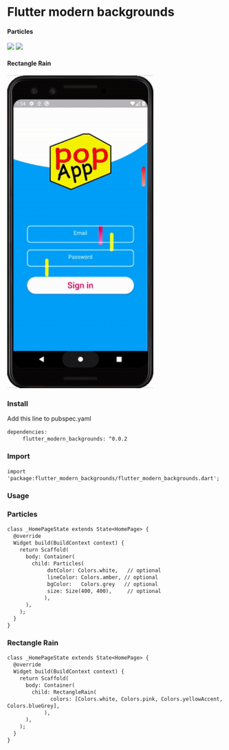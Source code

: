 # Flutter modern backgrounds

#### Particles
<img src="https://github.com/studioidan/flutter_modern_backgrounds/blob/master/art/particles2.gif" width="340px" />
<img src="https://github.com/studioidan/flutter_modern_backgrounds/blob/master/art/particles1.gif" width="340px" />

#### Rectangle Rain
<img src="https://github.com/studioidan/flutter_modern_backgrounds/blob/master/art/rectangle-rain1.gif" width="340px" />

### Install

Add this line to pubspec.yaml

```
dependencies:
     flutter_modern_backgrounds: ^0.0.2
```


### Import
```
import 'package:flutter_modern_backgrounds/flutter_modern_backgrounds.dart';

```

### Usage

### Particles
```
class _HomePageState extends State<HomePage> {
  @override
  Widget build(BuildContext context) {
    return Scaffold(
      body: Container(
        child: Particles(
             dotColor: Colors.white,   // optional
             lineColor: Colors.amber, // optional
             bgColor:   Colors.grey   // optional
             size: Size(400, 400),     // optional
            ),
      ),
    );
  }
}
```

### Rectangle Rain
```
class _HomePageState extends State<HomePage> {
  @override
  Widget build(BuildContext context) {
    return Scaffold(
      body: Container(
        child: RectangleRain(
              colors: [Colors.white, Colors.pink, Colors.yellowAccent, Colors.blueGrey],
            ),
      ),
    );
  }
}
```

